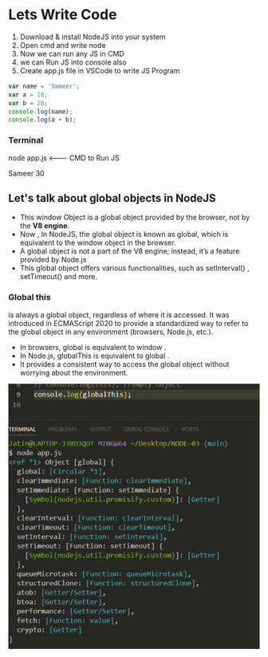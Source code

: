 # Lets Write Code

1. Download & install NodeJS into your system
1. Open cmd and write node
1. Now we can run any JS in CMD
1. we can Run JS into console also
1. Create app.js file in VSCode to write JS Program

```javascript
var name = 'Sameer';
var a = 10;
var b = 20;
console.log(name);
console.log(a + b);
```

### Terminal

node app.js <--- CMD to Run JS

Sameer
30

## Let's talk about global objects in NodeJS

- This window Object is a global object provided by the browser, not by the **V8 engine**.
- Now , In NodeJS, the global object is known as global, which is equivalent to the window object in the browser.
- A global object is not a part of the V8 engine; instead, itʼs a feature provided by Node.js
- This global object offers various functionalities, such as setInterval() , setTimeout() and more.

### Global this

is always a global object, regardless of where it is accessed. It was introduced in ECMAScript 2020 to provide a standardized way to refer to the global object in any environment (browsers, Node.js, etc.).

- In browsers, global is equivalent to window .
- In Node.js, globalThis is equivalent to global .
- It provides a consistent way to access the global object without worrying about the environment.

![globalthis](../Pics/3.1.png)
